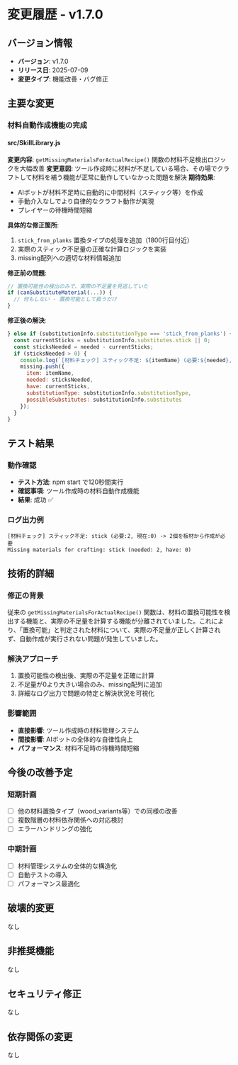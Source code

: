 # 変更履歴 - v1.7.0

## バージョン情報
- **バージョン**: v1.7.0
- **リリース日**: 2025-07-09
- **変更タイプ**: 機能改善・バグ修正

## 主要な変更

### 材料自動作成機能の完成

#### src/SkillLibrary.js
**変更内容**: `getMissingMaterialsForActualRecipe()` 関数の材料不足検出ロジックを大幅改善
**変更意図**: ツール作成時に材料が不足している場合、その場でクラフトして材料を補う機能が正常に動作していなかった問題を解決
**期待効果**: 
- AIボットが材料不足時に自動的に中間材料（スティック等）を作成
- 手動介入なしでより自律的なクラフト動作が実現
- プレイヤーの待機時間短縮

**具体的な修正箇所**:
1. `stick_from_planks` 置換タイプの処理を追加（1800行目付近）
2. 実際のスティック不足量の正確な計算ロジックを実装
3. missing配列への適切な材料情報追加

**修正前の問題**:
```javascript
// 置換可能性の検出のみで、実際の不足量を見逃していた
if (canSubstituteMaterial(...)) {
  // 何もしない - 置換可能として扱うだけ
}
```

**修正後の解決**:
```javascript
} else if (substitutionInfo.substitutionType === 'stick_from_planks') {
  const currentSticks = substitutionInfo.substitutes.stick || 0;
  const sticksNeeded = needed - currentSticks;
  if (sticksNeeded > 0) {
    console.log(`[材料チェック] スティック不足: ${itemName} (必要:${needed}, 現在:${currentSticks}) -> ${sticksNeeded}個を板材から作成が必要`);
    missing.push({
      item: itemName,
      needed: sticksNeeded,
      have: currentSticks,
      substitutionType: substitutionInfo.substitutionType,
      possibleSubstitutes: substitutionInfo.substitutes
    });
  }
}
```

## テスト結果

### 動作確認
- **テスト方法**: npm start で120秒間実行
- **確認事項**: ツール作成時の材料自動作成機能
- **結果**: 成功 ✅

### ログ出力例
```
[材料チェック] スティック不足: stick (必要:2, 現在:0) -> 2個を板材から作成が必要
Missing materials for crafting: stick (needed: 2, have: 0)
```

## 技術的詳細

### 修正の背景
従来の `getMissingMaterialsForActualRecipe()` 関数は、材料の置換可能性を検出する機能と、実際の不足量を計算する機能が分離されていました。これにより、「置換可能」と判定された材料について、実際の不足量が正しく計算されず、自動作成が実行されない問題が発生していました。

### 解決アプローチ
1. 置換可能性の検出後、実際の不足量を正確に計算
2. 不足量が0より大きい場合のみ、missing配列に追加
3. 詳細なログ出力で問題の特定と解決状況を可視化

### 影響範囲
- **直接影響**: ツール作成時の材料管理システム
- **間接影響**: AIボットの全体的な自律性向上
- **パフォーマンス**: 材料不足時の待機時間短縮

## 今後の改善予定

### 短期計画
- [ ] 他の材料置換タイプ（wood_variants等）での同様の改善
- [ ] 複数階層の材料依存関係への対応検討
- [ ] エラーハンドリングの強化

### 中期計画
- [ ] 材料管理システムの全体的な構造化
- [ ] 自動テストの導入
- [ ] パフォーマンス最適化

## 破壊的変更
なし

## 非推奨機能
なし

## セキュリティ修正
なし

## 依存関係の変更
なし